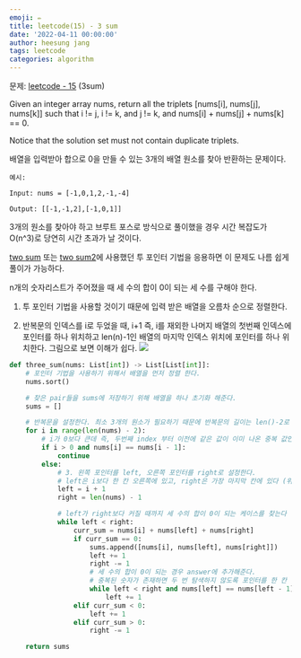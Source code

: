 ```yaml
---
emoji: ✏️
title: leetcode(15) - 3 sum
date: '2022-04-11 00:00:00'
author: heesung jang
tags: leetcode
categories: algorithm
---
```


문제: [leetcode - 15](https://leetcode.com/problems/3sum/) (3sum)

Given an integer array nums, return all the triplets [nums[i], nums[j], nums[k]] such that i != j, i != k, and j != k, and nums[i] + nums[j] + nums[k] == 0.

Notice that the solution set must not contain duplicate triplets.

배열을 입력받아 합으로 0을 만들 수 있는 3개의 배열 원소를 찾아 반환하는 문제이다.

```
예시:

Input: nums = [-1,0,1,2,-1,-4]

Output: [[-1,-1,2],[-1,0,1]]
```

3개의 원소를 찾아야 하고 브루트 포스로 방식으로 풀이했을 경우 시간 복잡도가 O(n^3)로 당연히 시간 초과가 날 것이다.

[two sum](https://leetcode.com/problems/two-sum/) 또는 [two sum2](https://leetcode.com/problems/two-sum-ii-input-array-is-sorted/)에 사용했던 투 포인터 기법을 응용하면 이 문제도 나름 쉽게 풀이가 가능하다.

n개의 숫자리스트가 주어졌을 때 세 수의 합이 0이 되는 세 수를 구해야 한다.

1. 투 포인터 기법을 사용할 것이기 때문에 입력 받은 배열을 오름차 순으로 정렬한다.

2. 반복문의 인덱스를 i로 두었을 때, i+1 즉, i를 재외한 나머지 배열의 첫번째 인덱스에 포인터를 하나 위치하고 len(n)-1인 배열의 마지막 인덱스 위치에 포인터를 하나 위치한다. 그림으로 보면 이해가 쉽다.
   ![](https://velog.velcdn.com/images/heesungj7/post/2019a970-8bea-424b-9106-05a70de4e5b3/image.jpeg)

```python
def three_sum(nums: List[int]) -> List[List[int]]:
	# 포인터 기법을 사용하기 위해서 배열을 먼저 정렬 한다.
    nums.sort()

	# 찾은 pair들을 sums에 저장하기 위해 배열을 하나 초기화 해준다.
    sums = []

	# 반복문을 설정한다. 최소 3개의 원소가 필요하기 때문에 반복문의 길이는 len()-2로 설정한다.
    for i in range(len(nums) - 2):
        # i가 0보다 큰데 즉, 두번째 index 부터 이전에 같은 값이 이미 나온 중복 값인지 체크를 한다.
        if i > 0 and nums[i] == nums[i - 1]:
            continue
        else:
        	# 3. 왼쪽 포인터를 left, 오른쪽 포인터를 right로 설정한다.
			# left은 i보다 한 칸 오른쪽에 있고, right은 가장 마지막 칸에 있다 (위 그림 참조).
            left = i + 1
            right = len(nums) - 1

            # left가 right보다 커질 때까지 세 수의 합이 0이 되는 케이스를 찾는다
            while left < right:
                curr_sum = nums[i] + nums[left] + nums[right]
                if curr_sum == 0:
                    sums.append([nums[i], nums[left], nums[right]])
                    left += 1
                    right -= 1
                    # 세 수의 합이 0이 되는 경우 answer에 추가해준다.
                    # 중복된 숫자가 존재하면 두 번 탐색하지 않도록 포인터를 한 칸 더 이동시킨다
                    while left < right and nums[left] == nums[left - 1]:
                        left += 1
                elif curr_sum < 0:
                    left += 1
                elif curr_sum > 0:
                    right -= 1

    return sums

```
